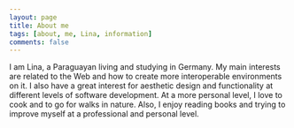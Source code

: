 ```yaml
---
layout: page
title: About me
tags: [about, me, Lina, information]
comments: false
---
```

I am Lina, a Paraguayan living and studying in Germany.
My main interests are related to the Web and how to create more interoperable environments on it. I also have a great interest for aesthetic design and functionality at different levels of software development.
At a more personal level, I love to cook and to go for walks in nature. Also, I enjoy reading books and trying to improve myself at a professional and personal level.
